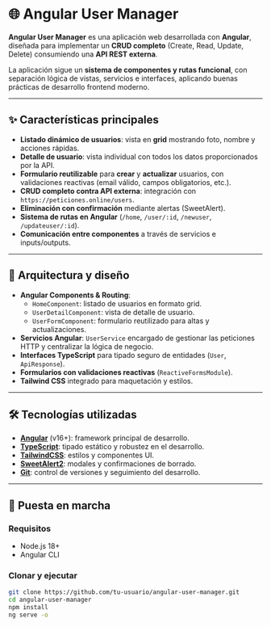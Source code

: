 # 🌐 Angular User Manager

**Angular User Manager** es una aplicación web desarrollada con **Angular**, diseñada para implementar un **CRUD completo** (Create, Read, Update, Delete) consumiendo una **API REST externa**.  

La aplicación sigue un **sistema de componentes y rutas funcional**, con separación lógica de vistas, servicios e interfaces, aplicando buenas prácticas de desarrollo frontend moderno.

---

## ✨ Características principales

- **Listado dinámico de usuarios**: vista en **grid** mostrando foto, nombre y acciones rápidas.
- **Detalle de usuario**: vista individual con todos los datos proporcionados por la API.
- **Formulario reutilizable** para **crear** y **actualizar** usuarios, con validaciones reactivas (email válido, campos obligatorios, etc.).
- **CRUD completo contra API externa**: integración con `https://peticiones.online/users`.
- **Eliminación con confirmación** mediante alertas (SweetAlert).
- **Sistema de rutas en Angular** (`/home`, `/user/:id`, `/newuser`, `/updateuser/:id`).
- **Comunicación entre componentes** a través de servicios e inputs/outputs.

---

## 🧱 Arquitectura y diseño

- **Angular Components & Routing**:  
  - `HomeComponent`: listado de usuarios en formato grid.  
  - `UserDetailComponent`: vista de detalle de usuario.  
  - `UserFormComponent`: formulario reutilizado para altas y actualizaciones.  
- **Servicios Angular**: `UserService` encargado de gestionar las peticiones HTTP y centralizar la lógica de negocio.  
- **Interfaces TypeScript** para tipado seguro de entidades (`User`, `ApiResponse`).  
- **Formularios con validaciones reactivas** (`ReactiveFormsModule`).  
- **Tailwind CSS** integrado para maquetación y estilos.  

---

## 🛠️ Tecnologías utilizadas

- **[Angular](https://angular.io/)** (v16+): framework principal de desarrollo.  
- **[TypeScript](https://www.typescriptlang.org/)**: tipado estático y robustez en el desarrollo.  
- **[TailwindCSS](https://tailwindcss.com/)**: estilos y componentes UI.  
- **[SweetAlert2](https://sweetalert2.github.io/)**: modales y confirmaciones de borrado.  
- **[Git](https://git-scm.com/)**: control de versiones y seguimiento del desarrollo.  

---

## 🚀 Puesta en marcha

### Requisitos
- Node.js 18+
- Angular CLI

### Clonar y ejecutar
```bash
git clone https://github.com/tu-usuario/angular-user-manager.git
cd angular-user-manager
npm install
ng serve -o

